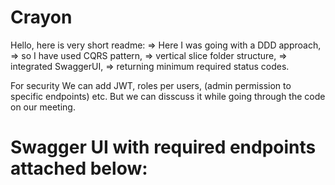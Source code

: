 # Crayon

Hello, here is very short readme:
=> Here I was going with a DDD approach,
=> so I have used CQRS pattern,
=> vertical slice folder structure,
=> integrated SwaggerUI,
=> returning minimum required status codes.

For security We can add JWT, roles per users, (admin permission to specific endpoints) etc. But we can disscuss it while going through the code on our meeting.

# Swagger UI with required endpoints attached below: 
